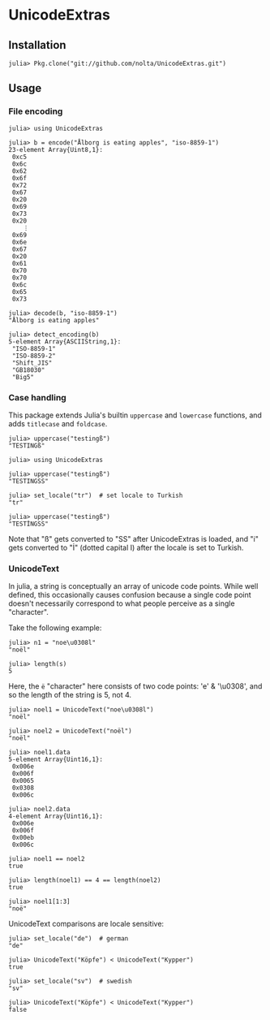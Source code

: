 UnicodeExtras
=============

Installation
------------

    julia> Pkg.clone("git://github.com/nolta/UnicodeExtras.git")

Usage
-----

### File encoding

```jlcon
julia> using UnicodeExtras

julia> b = encode("Ålborg is eating apples", "iso-8859-1")
23-element Array{Uint8,1}:
 0xc5
 0x6c
 0x62
 0x6f
 0x72
 0x67
 0x20
 0x69
 0x73
 0x20
    ⋮
 0x69
 0x6e
 0x67
 0x20
 0x61
 0x70
 0x70
 0x6c
 0x65
 0x73

julia> decode(b, "iso-8859-1")
"Ålborg is eating apples"

julia> detect_encoding(b)
5-element Array{ASCIIString,1}:
 "ISO-8859-1"
 "ISO-8859-2"
 "Shift_JIS" 
 "GB18030"   
 "Big5"      
```

### Case handling

This package extends Julia's builtin `uppercase` and `lowercase` functions,
and adds `titlecase` and `foldcase`.

```jlcon
julia> uppercase("testingß")
"TESTINGß"

julia> using UnicodeExtras

julia> uppercase("testingß")
"TESTINGSS"

julia> set_locale("tr")  # set locale to Turkish
"tr"

julia> uppercase("testingß")
"TESTİNGSS"
```

Note that "ß" gets converted to "SS" after UnicodeExtras is loaded,
and "i" gets converted to "İ" (dotted capital I)
after the locale is set to Turkish.

### UnicodeText

In julia, a string is conceptually an array of unicode code points.
While well defined, this occasionally causes confusion because a single
code point doesn't necessarily correspond to what people perceive as a single
"character".

Take the following example:

```jlcon
julia> n1 = "noe\u0308l"
"noël"

julia> length(s)
5
```

Here, the `ë` "character" here consists of two code points: 'e' & '\u0308',
and so the length of the string is 5, not 4.

```jlcon
julia> noel1 = UnicodeText("noe\u0308l")
"noël"

julia> noel2 = UnicodeText("noël")
"noël"

julia> noel1.data
5-element Array{Uint16,1}:
 0x006e
 0x006f
 0x0065
 0x0308
 0x006c

julia> noel2.data
4-element Array{Uint16,1}:
 0x006e
 0x006f
 0x00eb
 0x006c

julia> noel1 == noel2
true

julia> length(noel1) == 4 == length(noel2)
true

julia> noel1[1:3]
"noë"
```

UnicodeText comparisons are locale sensitive:

```
julia> set_locale("de")  # german
"de"

julia> UnicodeText("Köpfe") < UnicodeText("Kypper")
true

julia> set_locale("sv")  # swedish
"sv"

julia> UnicodeText("Köpfe") < UnicodeText("Kypper")
false
```
